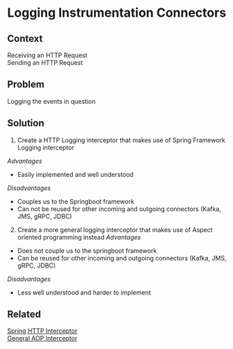 # Logging Instrumentation Connectors

## Context
Receiving an HTTP Request  
Sending an HTTP Request

## Problem
Logging the events in question

## Solution
1. Create a HTTP Logging interceptor that makes use of Spring Framework Logging interceptor 

_Advantages_  
- Easily implemented and well understood

_Disadvantages_
- Couples us to the Springboot framework  
- Can not be reused for other incoming and outgoing connectors (Kafka, JMS, gRPC, JDBC)

2. Create a more general logging interceptor that makes use of Aspect oriented programming instead
_Advantages_  
- Does not couple us to the springboot framework
- Can be reused for other incoming and outgoing connectors (Kafka, JMS, gRPC, JDBC)

_Disadvantages_
- Less well understood and harder to implement

## Related
[Spring HTTP Interceptor](observability-logging-intrumentation-spring-http-interceptor.md)  
[General AOP Interceptor](observability-logging-intrumentation-general-aop-interceptor.md)
